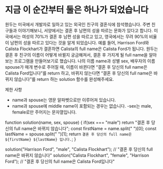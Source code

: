 # 지금 이 순간부터 둘은 하나가 되었습니다

원두는 미국에서 개발자로 일하고 있는 외국인 친구의 결혼식에 참석했습니다.
주변 친구들과 이야기해보니, 서양에서는 결혼 후 남편의 성을 따르는 문화가 있다고 합니다.
미국에서는 여성의 70%가 결혼 후 남편 성을 따르고 있고, 영국에서는 무려 90%의 비율이 남편의 성을 따르고 있다는 것을 알게 되었습니다.
예를 들어, Harrison Ford와 Calista Flockhart가 결혼하면 Calista의 full name은 Calista Ford가 됩니다.
원두는 결혼 후 친구의 이름이 어떻게 바뀔지 궁금해져서, 결혼 후 가지게 될 full name을 알아보는 프로그램을 만들어보기로 했습니다.
나의 이름 name과 성별 sex, 배우자의 이름 spouse가 매개 변수로 주어질 때, 
이름이 바뀐다면 “결혼 후 당신의 full name은 Calista Ford입니다”를 return 하고,
바뀌지 않는다면 “결혼 후 당신의 full name은 바뀌지 않습니다”를 return 하는 solution 함수를 완성해주세요.

제한 사항
- name과 spouse는 영문 알파벳으로만 이루어져 있습니다.
- name과 spouse에 middle name이 포함되는 경우는 없습니다.
-sex는 male, female로만 주어지는 문자열입니다.

function solution(name, sex, spouse) {
  if(sex === "male") return "결혼 후 당신의 full name은 바뀌지 않습니다";
  const firstName = name.split(" ")[0];
  const lastName = spouse.split(" ")[1];
  return `결혼 후 당신의 full name은 ${firstName} ${lastName} 입니다.`;
}

solution("Harrison Ford", "male", "Calista Flockhart");
// "결혼 후 당신의 full name은 바뀌지 않습니다"
solution("Calista Flockhart", "female", "Harrison Ford");
// "결혼 후 당신의 full name은 Calista Ford입니다"